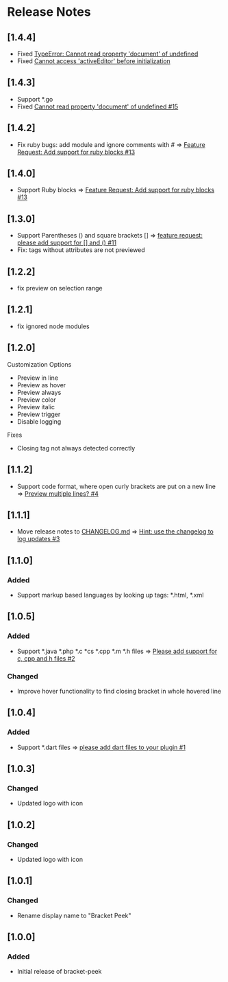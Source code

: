 # Release Notes
## [1.4.4]
- Fixed [TypeError: Cannot read property 'document' of undefined](https://github.com/j0meinaster/bracket-peek/issues/15)
- Fixed [Cannot access 'activeEditor' before initialization](https://github.com/j0meinaster/bracket-peek/issues/22)
## [1.4.3]
- Support *.go
- Fixed [Cannot read property 'document' of undefined #15](https://github.com/j0meinaster/bracket-peek/issues/15)
## [1.4.2]
- Fix ruby bugs: add module and ignore comments with # => [Feature Request: Add support for ruby blocks #13](https://github.com/j0meinaster/bracket-peek/issues/13)
## [1.4.0]
- Support Ruby blocks => [Feature Request: Add support for ruby blocks #13](https://github.com/j0meinaster/bracket-peek/issues/13)
## [1.3.0]
- Support Parentheses () and square brackets []  => [feature request: please add support for [] and () #11](https://github.com/j0meinaster/bracket-peek/issues/11)
- Fix: tags without attributes are not previewed
## [1.2.2]
- fix preview on selection range
## [1.2.1]
- fix ignored node modules
## [1.2.0]
Customization Options
- Preview in line
- Preview as hover
- Preview always
- Preview color
- Preview italic
- Preview trigger
- Disable logging

Fixes 
- Closing tag not always detected correctly

## [1.1.2]
- Support code format, where open curly brackets are put on a new line => [Preview multiple lines? #4](https://github.com/j0meinaster/bracket-peek/issues/4)
## [1.1.1]
- Move release notes to [CHANGELOG.md](https://github.com/j0meinaster/bracket-peek/blob/master/CHANGELOG.md) => [Hint: use the changelog to log updates #3](https://github.com/j0meinaster/bracket-peek/issues/3)
## [1.1.0]
### Added
- Support markup based languages by looking up tags: *.html, *.xml 
## [1.0.5]
### Added
- Support *.java *.php *.c *cs *.cpp *.m *.h files => [Please add support for c, cpp and h files #2](https://github.com/j0meinaster/bracket-peek/issues/2)
### Changed
- Improve hover functionality to find closing bracket in whole hovered line 
## [1.0.4]
### Added
- Support *.dart files => [please add dart files to your plugin #1](https://github.com/j0meinaster/bracket-peek/issues/2)
## [1.0.3]  
### Changed
- Updated logo with icon
## [1.0.2]
### Changed
- Updated logo with icon
## [1.0.1]
### Changed
- Rename display name to "Bracket Peek"
## [1.0.0]
### Added
- Initial release of bracket-peek
